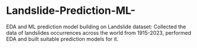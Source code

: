 # Landslide-Prediction-ML-
EDA and ML prediction model building on Landslide dataset: Collected the data of landslides occurrences across the world from 1915-2023, performed EDA and built suitable prediction models for it.
